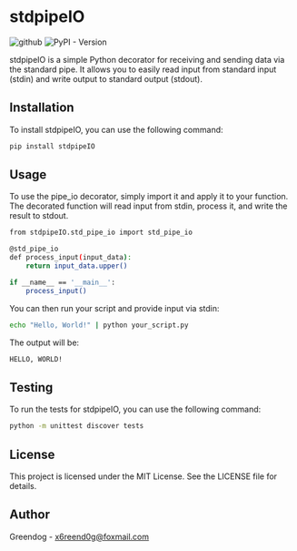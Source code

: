 # stdpipeIO

![github](https://img.shields.io/github/release/6reend0g/stdpipeIO)
![PyPI - Version](https://img.shields.io/pypi/v/stdpipeIO?color=blue)


stdpipeIO is a simple Python decorator for receiving and sending data via the standard pipe. It allows you to easily read input from standard input (stdin) and write output to standard output (stdout).

## Installation

To install stdpipeIO, you can use the following command:

```sh
pip install stdpipeIO
```

## Usage
To use the pipe_io decorator, simply import it and apply it to your function. The decorated function will read input from stdin, process it, and write the result to stdout.

```sh
from stdpipeIO.std_pipe_io import std_pipe_io

@std_pipe_io
def process_input(input_data):
    return input_data.upper()

if __name__ == '__main__':
    process_input()
```

You can then run your script and provide input via stdin:

```sh
echo "Hello, World!" | python your_script.py
```

The output will be:

```sh
HELLO, WORLD!
```

## Testing
To run the tests for stdpipeIO, you can use the following command:

```sh
python -m unittest discover tests
```

## License
This project is licensed under the MIT License. See the LICENSE file for details.

## Author
Greendog - x6reend0g@foxmail.com 
